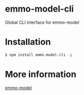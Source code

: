 # emmo-model-cli
Global CLI interface for emmo-model

# Installation
```bash
$ npm install emmo-model-cli -g
```

# More information
[emmo-model](https://www.npmjs.com/package/emmo-model)
